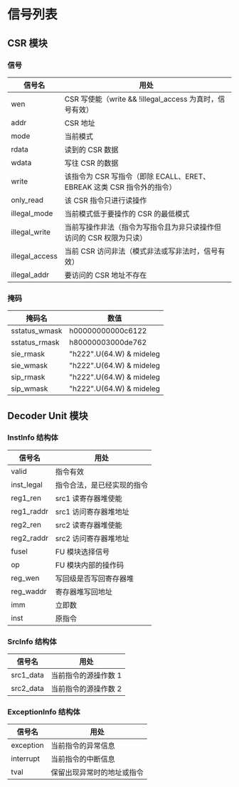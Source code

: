 # 信号列表

## CSR 模块

### 信号

| 信号名         | 用处                                                                  |
| -------------- | --------------------------------------------------------------------- |
| wen            | CSR 写使能（write && !illegal_access 为真时，信号有效）               |
| addr           | CSR 地址                                                              |
| mode           | 当前模式                                                              |
| rdata          | 读到的 CSR 数据                                                       |
| wdata          | 写往 CSR 的数据                                                       |
| write          | 该指令为 CSR 写指令（即除 ECALL、ERET、EBREAK 这类 CSR 指令外的指令） |
| only_read      | 该 CSR 指令只进行读操作                                               |
| illegal_mode   | 当前模式低于要操作的 CSR 的最低模式                                   |
| illegal_write  | 当前写操作非法（指令为写指令且为非只读操作但访问的 CSR 权限为只读）   |
| illegal_access | 当前 CSR 访问非法（模式非法或写非法时，信号有效）                     |
| illegal_addr   | 要访问的 CSR 地址不存在                                               |

### 掩码

| 掩码名        | 数值                     |
| ------------- | ------------------------ |
| sstatus_wmask | h00000000000c6122        |
| sstatus_rmask | h80000003000de762        |
| sie_rmask     | "h222".U(64.W) & mideleg |
| sie_wmask     | "h222".U(64.W) & mideleg |
| sip_rmask     | "h222".U(64.W) & mideleg |
| sip_wmask     | "h222".U(64.W) & mideleg |

## Decoder Unit 模块

### InstInfo 结构体

| 信号名     | 用处                       |
| ---------- | -------------------------- |
| valid      | 指令有效                   |
| inst_legal | 指令合法，是已经实现的指令 |
| reg1_ren   | src1 读寄存器堆使能        |
| reg1_raddr | src1 访问寄存器堆地址      |
| reg2_ren   | src2 读寄存器堆使能        |
| reg2_raddr | src2 访问寄存器堆地址      |
| fusel      | FU 模块选择信号            |
| op         | FU 模块内部的操作码        |
| reg_wen    | 写回级是否写回寄存器堆     |
| reg_waddr  | 寄存器堆写回地址           |
| imm        | 立即数                     |
| inst       | 原指令                     |

### SrcInfo 结构体

| 信号名    | 用处                 |
| --------- | -------------------- |
| src1_data | 当前指令的源操作数 1 |
| src2_data | 当前指令的源操作数 2 |

### ExceptionInfo 结构体

| 信号名    | 用处                       |
| --------- | -------------------------- |
| exception | 当前指令的异常信息         |
| interrupt | 当前指令的中断信息         |
| tval      | 保留出现异常时的地址或指令 |
